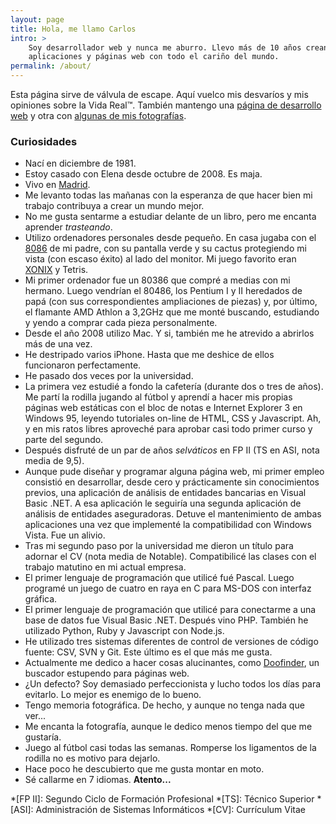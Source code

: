```yaml
---
layout: page
title: Hola, me llamo Carlos
intro: >
    Soy desarrollador web y nunca me aburro. Llevo más de 10 años creando
    aplicaciones y páginas web con todo el cariño del mundo.
permalink: /about/
---
```


Esta página sirve de válvula de escape. Aquí vuelco mis desvaríos y mis opiniones sobre la Vida Real™. También mantengo una [página de desarrollo web](https://nettoys.es) y otra con [algunas de mis fotografías](http://photo.carlosescribano.com).

### Curiosidades

- Nací en diciembre de 1981.
- Estoy casado con Elena desde octubre de 2008. Es maja.
- Vivo en [Madrid](https://www.google.es/maps/place/Madrid/).
- Me levanto todas las mañanas con la esperanza de que hacer bien mi trabajo contribuya a crear un mundo mejor.
- No me gusta sentarme a estudiar delante de un libro, pero me encanta aprender _trasteando_.
- Utilizo ordenadores personales desde pequeño. En casa jugaba con el [8086](https://en.wikipedia.org/wiki/Intel_8086) de mi padre, con su pantalla verde y su cactus protegiendo mi vista (con escaso éxito) al lado del monitor. Mi juego favorito eran [XONIX](http://www.mobygames.com/game/xonix) y Tetris.
- Mi primer ordenador fue un 80386 que compré a medias con mi hermano. Luego vendrían el 80486, los Pentium I y II heredados de papá (con sus correspondientes ampliaciones de piezas) y, por último, el flamante AMD Athlon a 3,2GHz que me monté buscando, estudiando y yendo a comprar cada pieza personalmente.
- Desde el año 2008 utilizo Mac. Y si, también me he atrevido a abrirlos más de una vez.
- He destripado varios iPhone. Hasta que me deshice de ellos funcionaron perfectamente.
- He pasado dos veces por la universidad.
- La primera vez estudié a fondo la cafetería (durante dos o tres de años). Me partí la rodilla jugando al fútbol y aprendí a hacer mis propias páginas web estáticas con el bloc de notas e Internet Explorer 3 en Windows 95, leyendo tutoriales on-line de HTML, CSS y Javascript. Ah, y en mis ratos libres aproveché para aprobar casi todo primer curso y parte del segundo.
- Después disfruté de un par de años _selváticos_ en FP II (TS en ASI, nota media de 9,5).
- Aunque pude diseñar y programar alguna página web, mi primer empleo consistió en desarrollar, desde cero y prácticamente sin conocimientos previos, una aplicación de análisis de entidades bancarias en Visual Basic .NET. A esa aplicación le seguiría una segunda aplicación de análisis de entidades aseguradoras. Detuve el mantenimiento de ambas aplicaciones una vez que implementé la compatibilidad con Windows Vista. Fue un alivio.
- Tras mi segundo paso por la universidad me dieron un título para adornar el CV (nota media de Notable). Compatibilicé las clases con el trabajo matutino en mi actual empresa.
- El primer lenguaje de programación que utilicé fué Pascal. Luego programé un juego de cuatro en raya en C para MS-DOS con interfaz gráfica.
- El primer lenguaje de programación que utilicé para conectarme a una base de datos fue Visual Basic .NET. Después vino PHP. También he utilizado Python, Ruby y Javascript con Node.js.
- He utilizado tres sistemas diferentes de control de versiones de código fuente: CSV, SVN y Git. Este último es el que más me gusta.
- Actualmente me dedico a hacer cosas alucinantes, como [Doofinder](https://www.doofinder.com), un buscador estupendo para páginas web.
- ¿Un defecto? Soy demasiado perfeccionista y lucho todos los días para evitarlo. Lo mejor es enemigo de lo bueno.
- Tengo memoria fotográfica. De hecho, y aunque no tenga nada que ver...
- Me encanta la fotografía, aunque le dedico menos tiempo del que me gustaría.
- Juego al fútbol casi todas las semanas. Romperse los ligamentos de la rodilla no es motivo para dejarlo.
- Hace poco he descubierto que me gusta montar en moto.
- Sé callarme en 7 idiomas. **Atento...**

*[FP II]: Segundo Ciclo de Formación Profesional
*[TS]: Técnico Superior
*[ASI]: Administración de Sistemas Informáticos
*[CV]: Currículum Vitae
